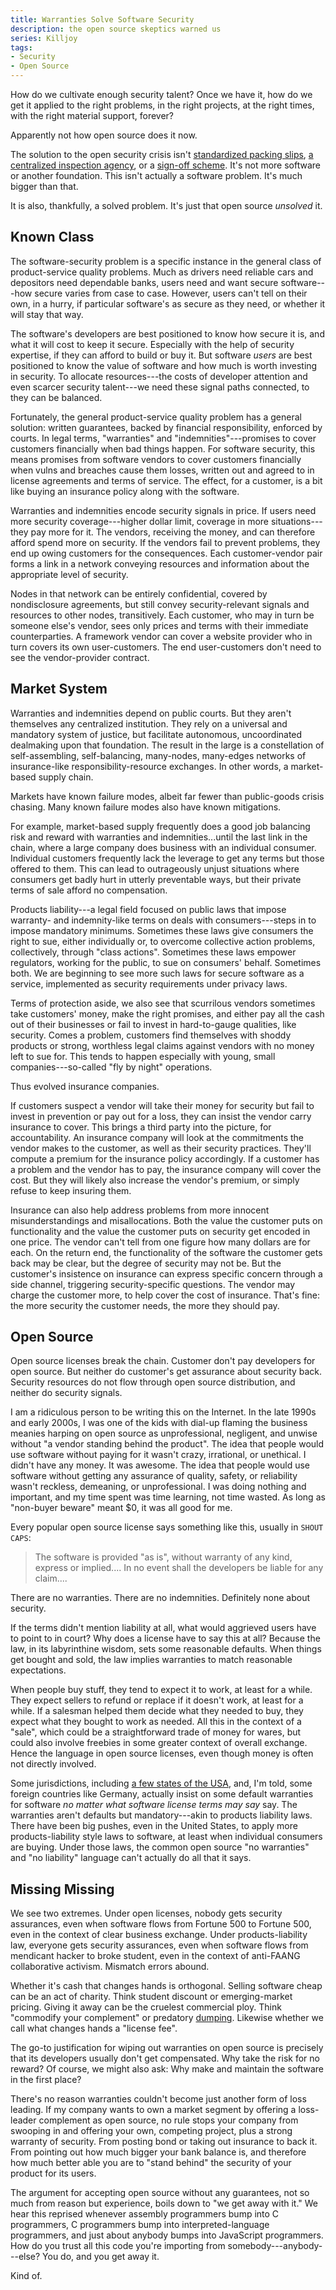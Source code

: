 ```yaml
---
title: Warranties Solve Software Security
description: the open source skeptics warned us
series: Killjoy
tags:
- Security
- Open Source
---
```


How do we cultivate enough security talent?  Once we have it, how do we get it applied to the right problems, in the right projects, at the right times, with the right material support, forever?

Apparently not how open source does it now.

The solution to the open security crisis isn't [standardized packing slips](https://en.wikipedia.org/wiki/Software_bill_of_materials), [a centralized inspection agency](https://openssf.org/), or a [sign-off scheme](https://blog.tidelift.com/the-state-of-package-signing-across-package-managers).  It's not more software or another foundation.  This isn't actually a software problem.  It's much bigger than that.

It is also, thankfully, a solved problem.  It's just that open source _unsolved_ it.

## Known Class

The software-security problem is a specific instance in the general class of product-service quality problems.  Much as drivers need reliable cars and depositors need dependable banks, users need and want secure software---how secure varies from case to case.  However, users can't tell on their own, in a hurry, if particular software's as secure as they need, or whether it will stay that way.

The software's developers are best positioned to know how secure it is, and what it will cost to keep it secure.  Especially with the help of security expertise, if they can afford to build or buy it.  But software _users_ are best positioned to know the value of software and how much is worth investing in security.  To allocate resources---the costs of developer attention and even scarcer security talent---we need these signal paths connected, to they can be balanced.

Fortunately, the general product-service quality problem has a general solution: written guarantees, backed by financial responsibility, enforced by courts.  In legal terms, "warranties" and "indemnities"---promises to cover customers financially when bad things happen.  For software security, this means promises from software vendors to cover customers financially when vulns and breaches cause them losses, written out and agreed to in license agreements and terms of service.  The effect, for a customer, is a bit like buying an insurance policy along with the software.

Warranties and indemnities encode security signals in price.  If users need more security coverage---higher dollar limit, coverage in more situations---they pay more for it.  The vendors, receiving the money, and can therefore afford spend more on security.  If the vendors fail to prevent problems, they end up owing customers for the consequences.  Each customer-vendor pair forms a link in a network conveying resources and information about the appropriate level of security.

Nodes in that network can be entirely confidential, covered by nondisclosure agreements, but still convey security-relevant signals and resources to other nodes, transitively.  Each customer, who may in turn be someone else's vendor, sees only prices and terms with their immediate counterparties.  A framework vendor can cover a website provider who in turn covers its own user-customers.  The end user-customers don't need to see the vendor-provider contract.

## Market System

Warranties and indemnities depend on public courts.  But they aren't themselves any centralized institution.  They rely on a universal and mandatory system of justice, but facilitate autonomous, uncoordinated dealmaking upon that foundation.  The result in the large is a constellation of self-assembling, self-balancing, many-nodes, many-edges networks of insurance-like responsibility-resource exchanges.  In other words, a market-based supply chain.

Markets have known failure modes, albeit far fewer than public-goods crisis chasing.  Many known failure modes also have known mitigations.

For example, market-based supply frequently does a good job balancing risk and reward with warranties and indemnities...until the last link in the chain, where a large company does business with an individual consumer.  Individual customers frequently lack the leverage to get any terms but those offered to them.  This can lead to outrageously unjust situations where consumers get badly hurt in utterly preventable ways, but their private terms of sale afford no compensation. 

Products liability---a legal field focused on public laws that impose warranty- and indemnity-like terms on deals with consumers---steps in to impose mandatory minimums.  Sometimes these laws give consumers the right to sue, either individually or, to overcome collective action problems, collectively, through "class actions".  Sometimes these laws empower regulators, working for the public, to sue on consumers' behalf.  Sometimes both.  We are beginning to see more such laws for secure software as a service, implemented as security requirements under privacy laws.

Terms of protection aside, we also see that scurrilous vendors sometimes take customers' money, make the right promises, and either pay all the cash out of their businesses or fail to invest in hard-to-gauge qualities, like security.  Comes a problem, customers find themselves with shoddy products or strong, worthless legal claims against vendors with no money left to sue for.  This tends to happen especially with young, small companies---so-called "fly by night" operations.

Thus evolved insurance companies.

If customers suspect a vendor will take their money for security but fail to invest in prevention or pay out for a loss, they can insist the vendor carry insurance to cover.  This brings a third party into the picture, for accountability.  An insurance company will look at the commitments the vendor makes to the customer, as well as their security practices.  They'll compute a premium for the insurance policy accordingly.  If a customer has a problem and the vendor has to pay, the insurance company will cover the cost.  But they will likely also increase the vendor's premium, or simply refuse to keep insuring them.

Insurance can also help address problems from more innocent misunderstandings and misallocations.  Both the value the customer puts on functionality and the value the customer puts on security get encoded in one price.  The vendor can't tell from one figure how many dollars are for each.  On the return end, the functionality of the software the customer gets back may be clear, but the degree of security may not be.  But the customer's insistence on insurance can express specific concern through a side channel, triggering security-specific questions.  The vendor may charge the customer more, to help cover the cost of insurance.  That's fine: the more security the customer needs, the more they should pay.

## Open Source

Open source licenses break the chain.  Customer don't pay developers for open source.  But neither do customer's get assurance about security back.  Security resources do not flow through open source distribution, and neither do security signals.

I am a ridiculous person to be writing this on the Internet.  In the late 1990s and early 2000s, I was one of the kids with dial-up flaming the business meanies harping on open source as unprofessional, negligent, and unwise without "a vendor standing behind the product".  The idea that people would use software without paying for it wasn't crazy, irrational, or unethical.   I didn't have any money.  It was awesome.  The idea that people would use software without getting any assurance of quality, safety, or reliability wasn't reckless, demeaning, or unprofessional.  I was doing nothing and important, and my time spent was time learning, not time wasted.  As long as "non-buyer beware" meant $0, it was all good for me.

Every popular open source license says something like this, usually in `SHOUT CAPS`:

> The software is provided "as is", without warranty of any kind, express or implied.... In no event shall the developers be liable for any claim....

There are no warranties.  There are no indemnities.  Definitely none about security.

If the terms didn't mention liability at all, what would aggrieved users have to point to in court?  Why does a license have to say this at all?  Because the law, in its labyrinthine wisdom, sets some reasonable defaults.  When things get bought and sold, the law implies warranties to match reasonable expectations.

When people buy stuff, they tend to expect it to work, at least for a while.  They expect sellers to refund or replace if it doesn't work, at least for a while.  If a salesman helped them decide what they needed to buy, they expect what they bought to work as needed.  All this in the context of a "sale", which could be a straightforward trade of money for wares, but could also involve freebies in some greater context of overall exchange.  Hence the language in open source licenses, even though money is often not directly involved.

Some jurisdictions, including [a few states of the USA](https://en.wikipedia.org/wiki/UCITA), and, I'm told, some foreign countries like Germany, actually insist on some default warranties for software _no matter what software license terms may say_ say.  The warranties aren't defaults but mandatory---akin to products liability laws.  There have been big pushes, even in the United States, to apply more products-liability style laws to software, at least when individual consumers are buying.  Under those laws, the common open source "no warranties" and "no liability" language can't actually do all that it says.

## Missing Missing

We see two extremes.  Under open licenses, nobody gets security assurances, even when software flows from Fortune 500 to Fortune 500, even in the context of clear business exchange.  Under products-liability law, everyone gets security assurances, even when software flows from mendicant hacker to broke student, even in the context of anti-FAANG collaborative activism.  Mismatch errors abound.

Whether it's cash that changes hands is orthogonal.  Selling software cheap can be an act of charity.  Think student discount or emerging-market pricing.  Giving it away can be the cruelest commercial ploy.  Think "commodify your complement" or predatory [dumping](https://en.wikipedia.org/wiki/Dumping_(pricing_policy)).  Likewise whether we call what changes hands a "license fee".

The go-to justification for wiping out warranties on open source is precisely that its developers usually don't get compensated.  Why take the risk for no reward?  Of course, we might also ask: Why make and maintain the software in the first place?

There's no reason warranties couldn't become just another form of loss leading.  If my company wants to own a market segment by offering a loss-leader complement as open source, no rule stops your company from swooping in and offering your own, competing project, plus a strong warranty of security.  From posting bond or taking out insurance to back it.  From pointing out how much bigger your bank balance is, and therefore how much better able you are to "stand behind" the security of your product for its users.

The argument for accepting open source without any guarantees, not so much from reason but experience, boils down to "we get away with it."  We hear this reprised whenever assembly programmers bump into C programmers, C programmers bump into interpreted-language programmers, and just about anybody bumps into JavaScript programmers.  How do you trust all this code you're importing from somebody---anybody---else?  You do, and you get away it.

Kind of.
